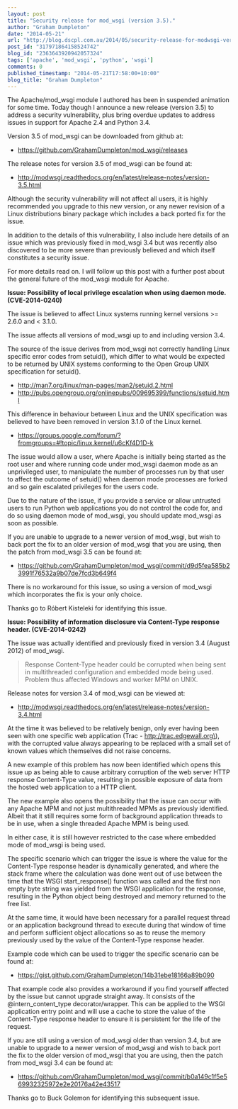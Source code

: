 ```yaml
---
layout: post
title: "Security release for mod_wsgi (version 3.5)."
author: "Graham Dumpleton"
date: "2014-05-21"
url: "http://blog.dscpl.com.au/2014/05/security-release-for-modwsgi-version-35.html"
post_id: "317971864158524742"
blog_id: "2363643920942057324"
tags: ['apache', 'mod_wsgi', 'python', 'wsgi']
comments: 0
published_timestamp: "2014-05-21T17:58:00+10:00"
blog_title: "Graham Dumpleton"
---
```


The Apache/mod\_wsgi module I authored has been in suspended animation for some time. Today though I announce a new release \(version 3.5\) to address a security vulnerability, plus bring overdue updates to address issues in support for Apache 2.4 and Python 3.4.

Version 3.5 of mod\_wsgi can be downloaded from github at:

  * <https://github.com/GrahamDumpleton/mod_wsgi/releases>



The release notes for version 3.5 of mod\_wsgi can be found at:

  * <http://modwsgi.readthedocs.org/en/latest/release-notes/version-3.5.html>



Although the security vulnerability will not affect all users, it is highly recommended you upgrade to this new version, or any newer revision of a Linux distributions binary package which includes a back ported fix for the issue.

In addition to the details of this vulnerability, I also include here details of an issue which was previously fixed in mod\_wsgi 3.4 but was recently also discovered to be more severe than previously believed and which itself constitutes a security issue.

For more details read on. I will follow up this post with a further post about the general future of the mod\_wsgi module for Apache.

**Issue: Possibility of local privilege escalation when using daemon mode. \(CVE-2014-0240\)**

The issue is believed to affect Linux systems running kernel versions >= 2.6.0 and < 3.1.0.

The issue affects all versions of mod\_wsgi up to and including version 3.4.

The source of the issue derives from mod\_wsgi not correctly handling Linux specific error codes from setuid\(\), which differ to what would be expected to be returned by UNIX systems conforming to the Open Group UNIX specification for setuid\(\).

  * <http://man7.org/linux/man-pages/man2/setuid.2.html>
  * <http://pubs.opengroup.org/onlinepubs/009695399/functions/setuid.html>



This difference in behaviour between Linux and the UNIX specification was believed to have been removed in version 3.1.0 of the Linux kernel.

  * <https://groups.google.com/forum/?fromgroups=#!topic/linux.kernel/u6cKf4D1D-k>



The issue would allow a user, where Apache is initially being started as the root user and where running code under mod\_wsgi daemon mode as an unprivileged user, to manipulate the number of processes run by that user to affect the outcome of setuid\(\) when daemon mode processes are forked and so gain escalated privileges for the users code.

Due to the nature of the issue, if you provide a service or allow untrusted users to run Python web applications you do not control the code for, and do so using daemon mode of mod\_wsgi, you should update mod\_wsgi as soon as possible.

If you are unable to upgrade to a newer version of mod\_wsgi, but wish to back port the fix to an older version of mod\_wsgi that you are using, then the patch from mod\_wsgi 3.5 can be found at:

  * <https://github.com/GrahamDumpleton/mod_wsgi/commit/d9d5fea585b23991f76532a9b07de7fcd3b649f4>



There is no workaround for this issue, so using a version of mod\_wsgi which incorporates the fix is your only choice.

Thanks go to Róbert Kisteleki for identifying this issue.

**Issue: Possibility of information disclosure via Content-Type response header. \(CVE-2014-0242\)**

The issue was actually identified and previously fixed in version 3.4 \(August 2012\) of mod\_wsgi.

> Response Content-Type header could be corrupted when being sent in multithreaded configuration and embedded mode being used. Problem thus affected Windows and worker MPM on UNIX.

Release notes for version 3.4 of mod\_wsgi can be viewed at:

  * <http://modwsgi.readthedocs.org/en/latest/release-notes/version-3.4.html>



At the time it was believed to be relatively benign, only ever having been seen with one specific web application \(Trac - http://trac.edgewall.org\), with the corrupted value always appearing to be replaced with a small set of known values which themselves did not raise concerns.

A new example of this problem has now been identified which opens this issue up as being able to cause arbitrary corruption of the web server HTTP response Content-Type value, resulting in possible exposure of data from the hosted web application to a HTTP client.

The new example also opens the possibility that the issue can occur with any Apache MPM and not just multithreaded MPMs as previously identified. Albeit that it still requires some form of background application threads to be in use, when a single threaded Apache MPM is being used.

In either case, it is still however restricted to the case where embedded mode of mod\_wsgi is being used.

The specific scenario which can trigger the issue is where the value for the Content-Type response header is dynamically generated, and where the stack frame where the calculation was done went out of use between the time that the WSGI start\_response\(\) function was called and the first non empty byte string was yielded from the WSGI application for the response, resulting in the Python object being destroyed and memory returned to the free list.

At the same time, it would have been necessary for a parallel request thread or an application background thread to execute during that window of time and perform sufficient object allocations so as to reuse the memory previously used by the value of the Content-Type response header.

Example code which can be used to trigger the specific scenario can be found at:

  * <https://gist.github.com/GrahamDumpleton/14b31ebe18166a89b090>



That example code also provides a workaround if you find yourself affected by the issue but cannot upgrade straight away. It consists of the @intern\_content\_type decorator/wrapper. This can be applied to the WSGI application entry point and will use a cache to store the value of the Content-Type response header to ensure it is persistent for the life of the request.

If you are still using a version of mod\_wsgi older than version 3.4, but are unable to upgrade to a newer version of mod\_wsgi and wish to back port the fix to the older version of mod\_wsgi that you are using, then the patch from mod\_wsgi 3.4 can be found at:

  * <https://github.com/GrahamDumpleton/mod_wsgi/commit/b0a149c1f5e569932325972e2e20176a42e43517>



Thanks go to Buck Golemon for identifying this subsequent issue.